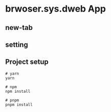 # brwoser.sys.dweb App


## new-tab

## setting

## Project setup

```
# yarn
yarn

# npm
npm install

# pnpm
pnpm install
```

